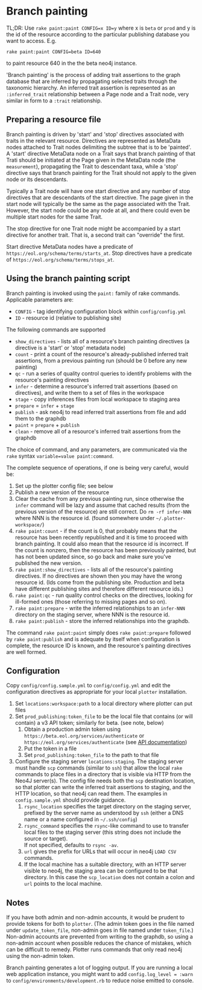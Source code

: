 # Branch painting

TL;DR: Use `rake paint:paint CONFIG=x ID=y` where x is `beta` or
`prod` and y is the id of the resource according to the particular publishing
database you want to access.  E.g.

    rake paint:paint CONFIG=beta ID=640

to paint resource 640 in the the beta neo4j instance.

'Branch painting' is the process of adding trait assertions to the
graph database that are inferred by propagating selected traits through the
taxonomic hierarchy.  An inferred trait assertion is represented as
an `:inferred_trait` relationship between a Page node and a Trait
node, very similar in form to a `:trait` relationship.

## Preparing a resource file

Branch painting is driven by 'start' and 'stop' directives associated
with traits in the relevant resource.  Directives are represented as
MetaData nodes attached to Trait nodes delimiting the subtree that is to be 'painted'.  A
'start' directive MetaData node on a Trait says that branch painting 
of that Trati should be initiated at the
Page given in the MetaData node (the `measurement`), propagating the Trait to
descendant taxa, while a 'stop' directive says that branch painting
for the Trait should not apply to the given node or its
descendants.

Typically a Trait node will have one start directive and any number of
stop directives that are descendants of the start directive.  The page
given in the start node will typically be the same as the page associated with
the Trait.  However, the start node could be any node at all, and
there could even be multiple start nodes for the same Trait.

The stop directive for one Trait node might be accompanied by a
start directive for another trait.  That is, a second trait
can "override" the first.

Start directive MetaData nodes have a predicate of
`https://eol.org/schema/terms/starts_at`.  Stop directives have a
predicate of 
`https://eol.org/schema/terms/stops_at`.

## Using the branch painting script

Branch painting is invoked using the `paint:` family of rake commands.
Applicable parameters are:

* `CONFIG`  - tag identifying configuration block within `config/config.yml`
* `ID`   - resource id (relative to publishing site)

The following commands are supported

* `show_directives` - lists all of a resource's branch painting directives
  (a directive is a 'start' or 'stop' metadata node)
* `count` - print a count of the resource's already-published inferred trait 
  assertions, from a previous painting run (should be 0 before any new painting)
* `qc` - run a series of quality control queries to identify problems
  with the resource's painting directives
* `infer` - determine a resource's inferred trait assertions (based on
  directives), and write them to a set of files in the workspace
* `stage` - copy inferences files from local workspace to staging area
* `prepare` = `infer` + `stage`
* `publish` - ask neo4j to read inferred trait assertions from file and
   add them to the graphdb
* `paint` = `prepare` + `publish`
* `clean` - remove all of a resource's inferred trait assertions from the graphdb

The choice of command, and any parameters, are communicated via
the `rake` syntax `variable=value paint:command`.

The complete sequence of operations, if one is being very careful, would be:

 1. Set up the plotter config file; see below
 2. Publish a new version of the resource
 3. Clear the cache from any previous painting run,
    since otherwise the `infer` command will be lazy and assume that
    cached results (from the previous version of the resource) are still
    correct.  Do `rm -rf infer-NNN` where NNN is the resource id.
    (found somewhere under `~/.plotter-workspace/`)
 4. `rake paint:count` - if the count is 0, that probably means
    that the resource has been recently republished and it is time to
    proceed with branch painting.  It could also mean that the
    resource id is incorrect.  If the count is nonzero, then the resource has
    been previously painted, but has not been updated since, so go
    back and make sure you've published the new version.
 4. `rake paint:show_directives` - lists all of the resource's painting directives.
    If no directives are shown then you may have the wrong resource id.
    (Ids come from the publishing site.  Production and beta have different 
    publishing sites and therefore different resource ids.)
 5. `rake paint:qc` - run quality control checks on the directives, looking for ill-formed
    ones (those referring to missing pages and so on).
 6. `rake paint:prepare` - write the inferred relationships to an `infer-NNN`
    directory on the staging server, where NNN is the resource id.
 7. `rake paint:publish` - store the inferred relationships into the graphdb.

The command `rake paint:paint` simply does `rake paint:prepare`
followed by `rake paint:publish` and is adequate by itself when
configuration is complete, the resource ID is known, and the
resource's painting directives are well formed.

## Configuration

Copy `config/config.sample.yml` to `config/config.yml` and edit the
configuration directives as appropriate for your local `plotter`
installation.

 1. Set `locations:workspace:path` to a local directory where plotter can put files
 1. Set `prod_publishing:token_file` to be the local file that contains (or will contain)
    a v3 API token; similarly for beta.  (see note, below)
     1. Obtain a production admin token using 
        `https://beta.eol.org/services/authenticate` or
        `https://eol.org/services/authenticate`
        (see [API documentation](https://github.com/EOL/eol_website/blob/master/doc/api.md))
     1. Put the token in a file
     1. Set `prod_publishing:token_file` to the path to that file
 1. Configure the staging server `locations:staging`.  The staging server must handle `scp`
        commands (similar to `ssh`) that allow the local `rake` commands to place files in 
        a directory that is visible via HTTP from the Neo4J server(s).
        The config file needs both the `scp` destination location, so that plotter can write the inferred trait assertions to staging, and
        the HTTP location, so that neo4j can read them.  The examples in `config.sample.yml` should provide guidance.
     1. `rsync_location` specifies the target directory on the staging server, prefixed by the
        server name as understood by `ssh` (either a DNS name or a name configured in
        `~/.ssh/config`)
     1. `rsync_command` specifies the `rsync`-like command to use to transfer local files
        to the staging server (this string does not include the source or target).  
        If not specified, defaults to `rsync -av`.
     1. `url` gives the prefix for URLs that will occur in neo4j `LOAD CSV` commands.
     1. If the local machine has a suitable directory, with an HTTP server visible to neo4j,
        the staging area can be configured to be that directory.  In this case the 
        `scp_location` does not contain a colon and `url` points to the local machine.


## Notes

If you have both admin and non-admin accounts, it would be prudent to
provide tokens for both to `plotter`.  (The admin token goes in the
file named under `update_token_file`, non-admin goes in file named
under `token_file`.)  Non-admin accounts are prevented from writing to
the graphdb, so using a non-admin account when possible reduces the
chance of mistakes, which can be difficult to remedy.  Plotter runs
commands that only read neo4j using the non-admin token.

Branch painting generates a lot of logging output.  If you are running a
local web application instance, you might want to add `config.log_level = :warn` to
`config/environments/development.rb` to reduce noise emitted to
console.
